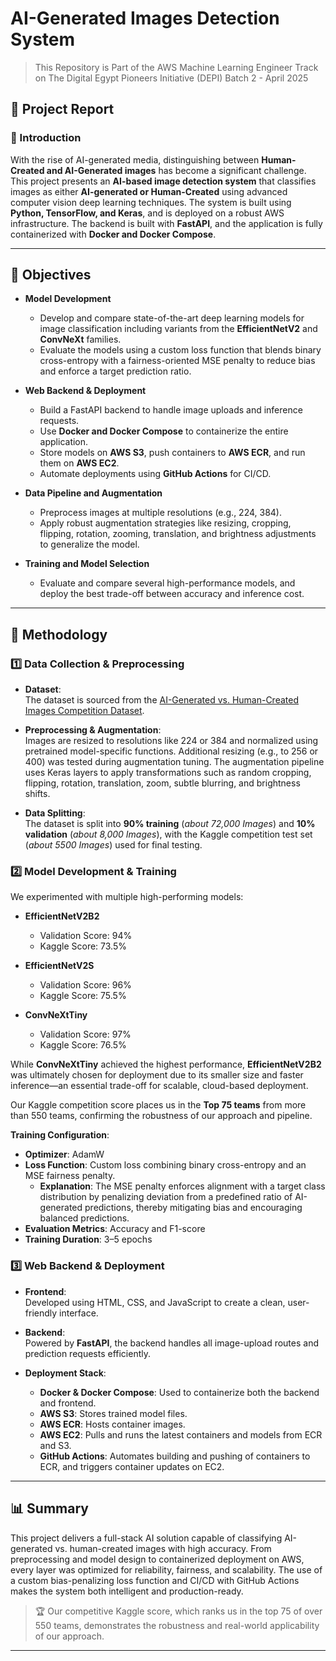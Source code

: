 # AI-Generated Images Detection System

> This Repository is Part of the AWS Machine Learning Engineer Track on The Digital Egypt Pioneers Initiative (DEPI) Batch 2 - April 2025

## 📖 Project Report

### 📌 Introduction

With the rise of AI-generated media, distinguishing between **Human-Created and AI-Generated images** has become a significant challenge. This project presents an **AI-based image detection system** that classifies images as either **AI-generated or Human-Created** using advanced computer vision deep learning techniques. The system is built using **Python, TensorFlow, and Keras**, and is deployed on a robust AWS infrastructure. The backend is built with **FastAPI**, and the application is fully containerized with **Docker and Docker Compose**.

---

## 🎯 Objectives

- **Model Development**

  - Develop and compare state-of-the-art deep learning models for image classification including variants from the **EfficientNetV2** and **ConvNeXt** families.
  - Evaluate the models using a custom loss function that blends binary cross-entropy with a fairness-oriented MSE penalty to reduce bias and enforce a target prediction ratio.

- **Web Backend & Deployment**

  - Build a FastAPI backend to handle image uploads and inference requests.
  - Use **Docker and Docker Compose** to containerize the entire application.
  - Store models on **AWS S3**, push containers to **AWS ECR**, and run them on **AWS EC2**.
  - Automate deployments using **GitHub Actions** for CI/CD.

- **Data Pipeline and Augmentation**

  - Preprocess images at multiple resolutions (e.g., 224, 384).
  - Apply robust augmentation strategies like resizing, cropping, flipping, rotation, zooming, translation, and brightness adjustments to generalize the model.

- **Training and Model Selection**
  - Evaluate and compare several high-performance models, and deploy the best trade-off between accuracy and inference cost.

---

## 🔬 Methodology

### 1️⃣ Data Collection & Preprocessing

- **Dataset**:\
  The dataset is sourced from the [AI-Generated vs. Human-Created Images Competition Dataset](https://www.kaggle.com/competitions/detect-ai-vs-human-generated-images).

- **Preprocessing & Augmentation**:\
  Images are resized to resolutions like 224 or 384 and normalized using pretrained model-specific functions. Additional resizing (e.g., to 256 or 400) was tested during augmentation tuning. The augmentation pipeline uses Keras layers to apply transformations such as random cropping, flipping, rotation, translation, zoom, subtle blurring, and brightness shifts.

- **Data Splitting**:\
  The dataset is split into **90% training** (*about 72,000 Images*) and **10% validation** (*about 8,000 Images*), with the Kaggle competition test set (*about 5500 Images*) used for final testing.

### 2️⃣ Model Development & Training

We experimented with multiple high-performing models:

- **EfficientNetV2B2**

  - Validation Score: 94%
  - Kaggle Score: 73.5%

- **EfficientNetV2S**

  - Validation Score: 96%
  - Kaggle Score: 75.5%

- **ConvNeXtTiny**

  - Validation Score: 97%
  - Kaggle Score: 76.5%

While **ConvNeXtTiny** achieved the highest performance, **EfficientNetV2B2** was ultimately chosen for deployment due to its smaller size and faster inference—an essential trade-off for scalable, cloud-based deployment.

Our Kaggle competition score places us in the **Top 75 teams** from more than 550 teams, confirming the robustness of our approach and pipeline.

**Training Configuration**:

- **Optimizer**: AdamW
- **Loss Function**: Custom loss combining binary cross-entropy and an MSE fairness penalty.
  - **Explanation**: The MSE penalty enforces alignment with a target class distribution by penalizing deviation from a predefined ratio of AI-generated predictions, thereby mitigating bias and encouraging balanced predictions.
- **Evaluation Metrics**: Accuracy and F1-score
- **Training Duration**: 3–5 epochs

### 3️⃣ Web Backend & Deployment

- **Frontend**:\
  Developed using HTML, CSS, and JavaScript to create a clean, user-friendly interface.

- **Backend**:\
  Powered by **FastAPI**, the backend handles all image-upload routes and prediction requests efficiently.

- **Deployment Stack**:

  - **Docker & Docker Compose**: Used to containerize both the backend and frontend.
  - **AWS S3**: Stores trained model files.
  - **AWS ECR**: Hosts container images.
  - **AWS EC2**: Pulls and runs the latest containers and models from ECR and S3.
  - **GitHub Actions**: Automates building and pushing of containers to ECR, and triggers container updates on EC2.

---

## 📊 Summary

This project delivers a full-stack AI solution capable of classifying AI-generated vs. human-created images with high accuracy. From preprocessing and model design to containerized deployment on AWS, every layer was optimized for reliability, fairness, and scalability. The use of a custom bias-penalizing loss function and CI/CD with GitHub Actions makes the system both intelligent and production-ready.

> 🏆 Our competitive Kaggle score, which ranks us in the top 75 of over 550 teams, demonstrates the robustness and real-world applicability of our approach.

---
